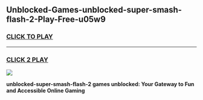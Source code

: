 
## Unblocked-Games-unblocked-super-smash-flash-2-Play-Free-u05w9
<h3>
<a href="https://premium76.site?title=unblocked-super-smash-flash-2&ref=21A">CLICK TO PLAY</a></h3>
<hr>

<h3>
<a href="https://premium76.site?title=unblocked-super-smash-flash-2&ref=21A">CLICK 2 PLAY</a>
  
</h3>

<a href="https://premium76.site?title=unblocked-super-smash-flash-2&ref=21A"><img src="https://clearcache.store/games.png"></a>


**unblocked-super-smash-flash-2 games unblocked: Your Gateway to Fun and Accessible Online Gaming**
